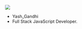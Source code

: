 <img src="https://github.com/yashgandhi876/yashgandhi876/blob/master/yash.png">

- Yash_Gandhi
- Full Stack JavaScript Developer.
 
